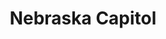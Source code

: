 ---
title: Nebraska Capitol
tags: john
image: /files/Nebraska_Capitol/Nebraska_Capitol_2000.jpg
imageBase: Nebraska_Capitol
alt: A train yard in the foreground with the Nebraska State Capitol building standing tall in the background.          
width: 2000
height: 1332
imageDate: July 2024
location: Lincoln, Nebraska
camera: Canon 5DS
metaDescription: A train yard in the foreground with the Nebraska State Capitol building standing tall in the background.
---